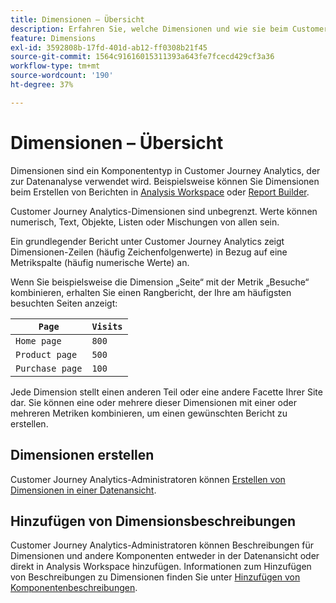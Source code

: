 ```yaml
---
title: Dimensionen – Übersicht
description: Erfahren Sie, welche Dimensionen und wie sie beim Customer Journey Analytics verwendet werden.
feature: Dimensions
exl-id: 3592808b-17fd-401d-ab12-ff0308b21f45
source-git-commit: 1564c91616015311393a643fe7fcecd429cf3a36
workflow-type: tm+mt
source-wordcount: '190'
ht-degree: 37%

---
```


# Dimensionen – Übersicht

Dimensionen sind ein Komponententyp in Customer Journey Analytics, der zur Datenanalyse verwendet wird. Beispielsweise können Sie Dimensionen beim Erstellen von Berichten in [Analysis Workspace](/help/analysis-workspace/home.md) oder [Report Builder](/help/report-builder/report-buider-overview.md).

Customer Journey Analytics-Dimensionen sind unbegrenzt. Werte können numerisch, Text, Objekte, Listen oder Mischungen von allen sein.

Ein grundlegender Bericht unter Customer Journey Analytics zeigt Dimensionen-Zeilen (häufig Zeichenfolgenwerte) in Bezug auf eine Metrikspalte (häufig numerische Werte) an.

Wenn Sie beispielsweise die Dimension „Seite“ mit der Metrik „Besuche“ kombinieren, erhalten Sie einen Rangbericht, der Ihre am häufigsten besuchten Seiten anzeigt:

| `Page` | `Visits` |
| --- | --- |
| `Home page` | `800` |
| `Product page` | `500` |
| `Purchase page` | `100` |

Jede Dimension stellt einen anderen Teil oder eine andere Facette Ihrer Site dar. Sie können eine oder mehrere dieser Dimensionen mit einer oder mehreren Metriken kombinieren, um einen gewünschten Bericht zu erstellen.

## Dimensionen erstellen

Customer Journey Analytics-Administratoren können [Erstellen von Dimensionen in einer Datenansicht](/help/data-views/create-dataview.md#components).

## Hinzufügen von Dimensionsbeschreibungen

Customer Journey Analytics-Administratoren können Beschreibungen für Dimensionen und andere Komponenten entweder in der Datenansicht oder direkt in Analysis Workspace hinzufügen. Informationen zum Hinzufügen von Beschreibungen zu Dimensionen finden Sie unter [Hinzufügen von Komponentenbeschreibungen](/help/components/add-component-descriptions.md).
